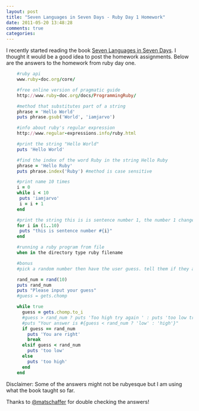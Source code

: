 ```yaml
---
layout: post
title: "Seven Languages in Seven Days - Ruby Day 1 Homework"
date: 2011-05-20 13:48:28
comments: true
categories: 
---
```


<p>I recently started reading the book <a href="http://www.amazon.com/Seven-Languages-Weeks-Programming-Programmers/dp/193435659X">Seven Languages in Seven Days</a>. I thought it would be a good idea to post the homework assignments. Below are the answers to the homework from ruby day one.</p>

``` ruby
    #ruby api
    www.ruby-doc.org/core/

    #free online version of pragmatic guide 
    http://www.ruby-doc.org/docs/ProgrammingRuby/

    #method that substitutes part of a string 
    phrase = 'Hello World'
    puts phrase.gsub('World', 'iamjarvo')

    #info about ruby's regular expression 
    http://www.regular-expressions.info/ruby.html

    #print the string "Hello World"
    puts 'Hello World'

    #find the index of the word Ruby in the string Hello Ruby 
    phrase = 'Hello Ruby'
    puts phrase.index('Ruby') #method is case sensitive 

    #print name 10 times
    i = 0
    while i < 10
     puts 'iamjarvo'
     i = i + 1
    end

    #print the string this is is sentence number 1, the number 1 changes from 1 to 10 
    for i in (1..10)
     puts "this is sentence number #{i}"
    end

    #running a ruby program from file
    when in the directory type ruby filename 

    #bonus
    #pick a random number then have the user guess. tell them if they are hot or not 

    rand_num = rand(10)
    puts rand_num
    puts "Please input your guess"
    #guess = gets.chomp

    while true 
      guess = gets.chomp.to_i
      #guess > rand_num ? puts 'Too high try again ' : puts 'too low try again'
      #puts "Your answer is #{guess < rand_num ? 'low' : 'high'}"
      if guess == rand_num
        puts 'You are right'
        break
      elsif guess < rand_num
        puts 'too low'
      else
        puts 'too high'
      end
    end
```
<p>Disclaimer: Some of the answers might not be rubyesque but I am using what the book taught so far.</p>
<p>Thanks to <a href="http://twitter.com/#!/matschaffer">@matschaffer</a> for double checking the answers!</p>
